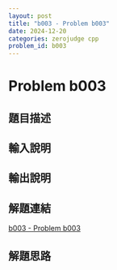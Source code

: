 ```yaml
---
layout: post
title: "b003 - Problem b003"
date: 2024-12-20
categories: zerojudge cpp
problem_id: b003
---
```


# Problem b003

## 題目描述



## 輸入說明



## 輸出說明



## 解題連結

[b003 - Problem b003](https://zerojudge.tw/ShowProblem?problemid=b003)

## 解題思路

